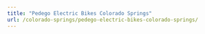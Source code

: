 ```yaml
---
title: "Pedego Electric Bikes Colorado Springs"
url: /colorado-springs/pedego-electric-bikes-colorado-springs/
---
```

